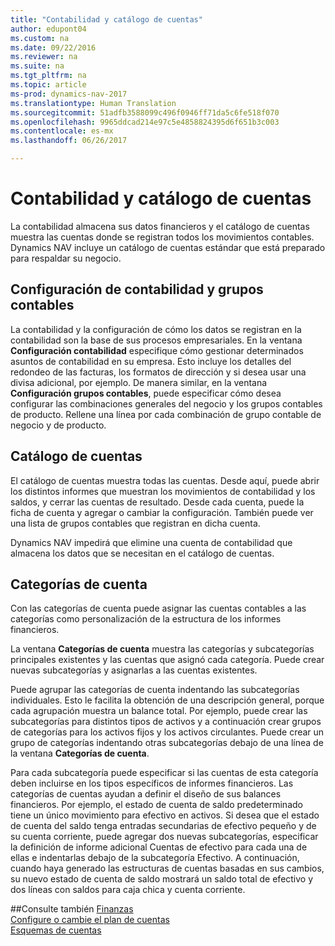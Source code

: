 ```yaml
---
title: "Contabilidad y catálogo de cuentas"
author: edupont04
ms.custom: na
ms.date: 09/22/2016
ms.reviewer: na
ms.suite: na
ms.tgt_pltfrm: na
ms.topic: article
ms-prod: dynamics-nav-2017
ms.translationtype: Human Translation
ms.sourcegitcommit: 51adfb3588099c496f0946ff71da5c6fe518f070
ms.openlocfilehash: 9965ddcad214e97c5e4858824395d6f651b3c003
ms.contentlocale: es-mx
ms.lasthandoff: 06/26/2017

---
```


# <a name="the-general-ledger-and-the-chart-of-accounts"></a>Contabilidad y catálogo de cuentas
La contabilidad almacena sus datos financieros y el catálogo de cuentas muestra las cuentas donde se registran todos los movimientos contables. Dynamics NAV incluye un catálogo de cuentas estándar que está preparado para respaldar su negocio.

## <a name="general-ledger-setup-and-general-posting-setup"></a>Configuración de contabilidad y grupos contables
La contabilidad y la configuración de cómo los datos se registran en la contabilidad son la base de sus procesos empresariales.
En la ventana **Configuración contabilidad** especifique cómo gestionar determinados asuntos de contabilidad en su empresa. Esto incluye los detalles del redondeo de las facturas, los formatos de dirección y si desea usar una divisa adicional, por ejemplo.
De manera similar, en la ventana **Configuración grupos contables**, puede especificar cómo desea configurar las combinaciones generales del negocio y los grupos contables de producto. Rellene una línea por cada combinación de grupo contable de negocio y de producto.  

## <a name="the-chart-of-accounts"></a>Catálogo de cuentas
El catálogo de cuentas muestra todas las cuentas. Desde aquí, puede abrir los distintos informes que muestran los movimientos de contabilidad y los saldos, y cerrar las cuentas de resultado. Desde cada cuenta, puede la ficha de cuenta y agregar o cambiar la configuración. También puede ver una lista de grupos contables que registran en dicha cuenta.  

Dynamics NAV impedirá que elimine una cuenta de contabilidad que almacena los datos que se necesitan en el catálogo de cuentas.  

## <a name="account-categories"></a>Categorías de cuenta
Con las categorías de cuenta puede asignar las cuentas contables a las categorías como personalización de la estructura de los informes financieros.  

La ventana **Categorías de cuenta** muestra las categorías y subcategorías principales existentes y las cuentas que asignó cada categoría. Puede crear nuevas subcategorías y asignarlas a las cuentas existentes.  

Puede agrupar las categorías de cuenta indentando las subcategorías individuales. Esto le facilita la obtención de una descripción general, porque cada agrupación muestra un balance total. Por ejemplo, puede crear las subcategorías para distintos tipos de activos y a continuación crear grupos de categorías para los activos fijos y los activos circulantes. Puede crear un grupo de categorías indentando otras subcategorías debajo de una línea de la ventana **Categorías de cuenta**.  

Para cada subcategoría puede especificar si las cuentas de esta categoría deben incluirse en los tipos específicos de informes financieros. Las categorías de cuentas ayudan a definir el diseño de sus balances financieros. Por ejemplo, el estado de cuenta de saldo predeterminado tiene un único movimiento para efectivo en activos. Si desea que el estado de cuenta del saldo tenga entradas secundarias de efectivo pequeño y de su cuenta corriente, puede agregar dos nuevas subcategorías, especificar la definición de informe adicional Cuentas de efectivo para cada una de ellas e indentarlas debajo de la subcategoría Efectivo. A continuación, cuando haya generado las estructuras de cuentas basadas en sus cambios, su nuevo estado de cuenta de saldo mostrará un saldo total de efectivo y dos líneas con saldos para caja chica y cuenta corriente.     

##<a name="see-also"></a>Consulte también
[Finanzas](finance-setup.md)  
[Configure o cambie el plan de cuentas](finance-setup-setup-chart-accounts.md)  
[Esquemas de cuentas](finance-setup-account-schedule.md)  

